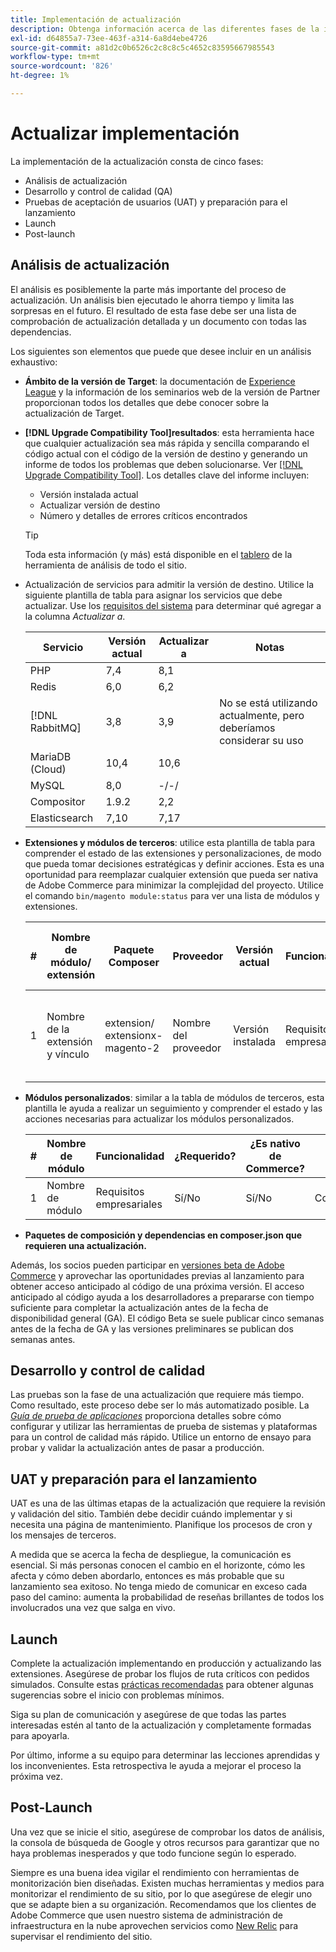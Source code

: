 ```yaml
---
title: Implementación de actualización
description: Obtenga información acerca de las diferentes fases de la implementación de actualización para proyectos de Adobe Commerce.
exl-id: d64855a7-73ee-463f-a314-6a8d4ebe4726
source-git-commit: a81d2c0b6526c2c8c8c5c4652c83595667985543
workflow-type: tm+mt
source-wordcount: '826'
ht-degree: 1%

---
```


# Actualizar implementación

La implementación de la actualización consta de cinco fases:

- Análisis de actualización
- Desarrollo y control de calidad (QA)
- Pruebas de aceptación de usuarios (UAT) y preparación para el lanzamiento
- Launch
- Post-launch

## Análisis de actualización

El análisis es posiblemente la parte más importante del proceso de actualización. Un análisis bien ejecutado le ahorra tiempo y limita las sorpresas en el futuro. El resultado de esta fase debe ser una lista de comprobación de actualización detallada y un documento con todas las dependencias.

Los siguientes son elementos que puede que desee incluir en un análisis exhaustivo:

- **Ámbito de la versión de Target**: la documentación de [Experience League](../../release/release-notes/overview.md) y la información de los seminarios web de la versión de Partner proporcionan todos los detalles que debe conocer sobre la actualización de Target.

- **[!DNL Upgrade Compatibility Tool]resultados**: esta herramienta hace que cualquier actualización sea más rápida y sencilla comparando el código actual con el código de la versión de destino y generando un informe de todos los problemas que deben solucionarse. Ver [[!DNL Upgrade Compatibility Tool]](../upgrade-compatibility-tool/overview.md). Los detalles clave del informe incluyen:

   - Versión instalada actual
   - Actualizar versión de destino
   - Número y detalles de errores críticos encontrados

  >[!TIP]
  >
  >Toda esta información (y más) está disponible en el [tablero](../../tools/site-wide-analysis-tool/dashboard.md) de la herramienta de análisis de todo el sitio.

- Actualización de servicios para admitir la versión de destino. Utilice la siguiente plantilla de tabla para asignar los servicios que debe actualizar. Use los [requisitos del sistema](../../installation/system-requirements.md) para determinar qué agregar a la columna _Actualizar a_.


  | Servicio | Versión actual | Actualizar a | Notas |
  |-----------------|-----------------|------------|----------------------------------------------------------|
  | PHP | 7,4 | 8,1 |                                                          |
  | Redis | 6,0 | 6,2 |                                                          |
  | [!DNL RabbitMQ] | 3,8 | 3,9 | No se está utilizando actualmente, pero deberíamos considerar su uso |
  | MariaDB (Cloud) | 10,4 | 10,6 |                                                          |
  | MySQL | 8,0 | -/-/ |                                                          |
  | Compositor | 1.9.2 | 2,2 |                                                          |
  | Elasticsearch | 7,10 | 7,17 |                                                          |

- **Extensiones y módulos de terceros**: utilice esta plantilla de tabla para comprender el estado de las extensiones y personalizaciones, de modo que pueda tomar decisiones estratégicas y definir acciones. Esta es una oportunidad para reemplazar cualquier extensión que pueda ser nativa de Adobe Commerce para minimizar la complejidad del proyecto. Utilice el comando `bin/magento module:status` para ver una lista de módulos y extensiones.

  | # | Nombre de módulo/<br>extensión | Paquete Composer | Proveedor | Versión actual | Funcionalidad | Compatible con la última<br>versión de Commerce? | Problemas | ¿Es nativo de Commerce? | Acción | Notas |
  |---|-----------------------------|------------------------------------|-------------|-------------------|-----------------------|---------------------------------------------|--------------------------------------------------|---------------------|-------------------------|-------|
  | 1 | Nombre de la extensión y vínculo | extension/<br>extensionx-magento-2 | Nombre del proveedor | Versión instalada | Requisitos empresariales | Sí/No | Enumerar los problemas identificados que enfrenta esta extensión | Sí/No | Mantener/Reemplazar/<br>Quitar |       |

- **Módulos personalizados**: similar a la tabla de módulos de terceros, esta plantilla le ayuda a realizar un seguimiento y comprender el estado y las acciones necesarias para actualizar los módulos personalizados.

  | # | Nombre de módulo | Funcionalidad | ¿Requerido? | ¿Es nativo de Commerce? | Acción | Notas |
  |---|--------------|-----------------------|-----------|---------------------|---------------------|-------|
  | 1 | Nombre de módulo | Requisitos empresariales | Sí/No | Sí/No | Conservar/Reemplazar/Quitar |       |

- **Paquetes de composición y dependencias en composer.json que requieren una actualización.**

Además, los socios pueden participar en [versiones beta de Adobe Commerce](../../release/beta.md) y aprovechar las oportunidades previas al lanzamiento para obtener acceso anticipado al código de una próxima versión. El acceso anticipado al código ayuda a los desarrolladores a prepararse con tiempo suficiente para completar la actualización antes de la fecha de disponibilidad general (GA). El código Beta se suele publicar cinco semanas antes de la fecha de GA y las versiones preliminares se publican dos semanas antes.

## Desarrollo y control de calidad

Las pruebas son la fase de una actualización que requiere más tiempo. Como resultado, este proceso debe ser lo más automatizado posible. La _[Guía de prueba de aplicaciones](https://developer.adobe.com/commerce/testing/guide/)_ proporciona detalles sobre cómo configurar y utilizar las herramientas de prueba de sistemas y plataformas para un control de calidad más rápido. Utilice un entorno de ensayo para probar y validar la actualización antes de pasar a producción.

## UAT y preparación para el lanzamiento

UAT es una de las últimas etapas de la actualización que requiere la revisión y validación del sitio. También debe decidir cuándo implementar y si necesita una página de mantenimiento. Planifique los procesos de cron y los mensajes de terceros.

A medida que se acerca la fecha de despliegue, la comunicación es esencial. Si más personas conocen el cambio en el horizonte, cómo les afecta y cómo deben abordarlo, entonces es más probable que su lanzamiento sea exitoso. No tenga miedo de comunicar en exceso cada paso del camino: aumenta la probabilidad de reseñas brillantes de todos los involucrados una vez que salga en vivo.

## Launch

Complete la actualización implementando en producción y actualizando las extensiones. Asegúrese de probar los flujos de ruta críticos con pedidos simulados. Consulte estas [prácticas recomendadas](../prepare/best-practices.md) para obtener algunas sugerencias sobre el inicio con problemas mínimos.

Siga su plan de comunicación y asegúrese de que todas las partes interesadas estén al tanto de la actualización y completamente formadas para apoyarla.

Por último, informe a su equipo para determinar las lecciones aprendidas y los inconvenientes. Esta retrospectiva le ayuda a mejorar el proceso la próxima vez.

## Post-Launch

Una vez que se inicie el sitio, asegúrese de comprobar los datos de análisis, la consola de búsqueda de Google y otros recursos para garantizar que no haya problemas inesperados y que todo funcione según lo esperado.

Siempre es una buena idea vigilar el rendimiento con herramientas de monitorización bien diseñadas. Existen muchas herramientas y medios para monitorizar el rendimiento de su sitio, por lo que asegúrese de elegir uno que se adapte bien a su organización. Recomendamos que los clientes de Adobe Commerce que usen nuestro sistema de administración de infraestructura en la nube aprovechen servicios como [New Relic](https://experienceleague.adobe.com/docs/commerce-cloud-service/user-guide/monitor/new-relic/new-relic-service.html?lang=es) para supervisar el rendimiento del sitio.
